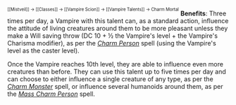 <sup><sup>[[Mistveil]] → [[Classes]] → [[Vampire Scion]] → [[Vampire Talents]] → Charm Mortal</sup></sup>
**Benefits**: Three times per day, a Vampire with this talent can, as a standard action, influence the attitude of living creatures around them to be more pleasant unless they make a Will saving throw (DC 10 + ½ the Vampire's level + the Vampire's Charisma modifier), as per the *[Charm Person](https://www.d20pfsrd.com/magic/all-spells/c/charm-person/)* spell (using the Vampire's level as the caster level).

Once the Vampire reaches 10th level, they are able to influence even more creatures than before. They can use this talent up to five times per day and can choose to either influence a single creature of any type, as per the *[Charm Monster](https://www.d20pfsrd.com/magic/all-spells/c/charm-monster/)* spell, or influence several humanoids around them, as per the *[Mass Charm Person](https://www.d20pfsrd.com/magic/all-spells/c/charm-person/)* spell. 